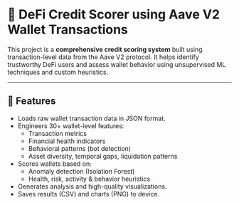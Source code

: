 # 🏦 DeFi Credit Scorer using Aave V2 Wallet Transactions

This project is a **comprehensive credit scoring system** built using transaction-level data from the Aave V2 protocol. It helps identify trustworthy DeFi users and assess wallet behavior using unsupervised ML techniques and custom heuristics.

---

## 📌 Features

- Loads raw wallet transaction data in JSON format.
- Engineers 30+ wallet-level features:
  - Transaction metrics
  - Financial health indicators
  - Behavioral patterns (bot detection)
  - Asset diversity, temporal gaps, liquidation patterns
- Scores wallets based on:
  - Anomaly detection (Isolation Forest)
  - Health, risk, activity & behavior heuristics
- Generates analysis and high-quality visualizations.
- Saves results (CSV) and charts (PNG) to device.

